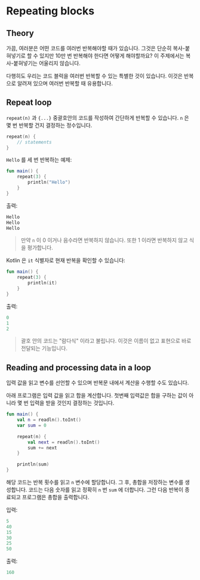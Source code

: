 # Repeating blocks

## Theory

가끔, 여러분은 어떤 코드를 여러번 반복해야할 때가 있습니다. 그것은 단순히 복사-붙혀넣기로 할 수 있지만 10만 번 반복해야 한다면 어떻게 해야할까요? 이 주제에서는 복사-붙혀넣기는 어울리지 않습니다.

다행히도 우리는 코드 블럭을 여러번 반복할 수 있는 특별한 것이 있습니다. 이것은 반복으로 알려져 있으며 여러번 반복할 때 유용합니다.

## Repeat loop

`repeat(n)` 과 `{...}` 중괄호안의 코드를 작성하여 간단하게 반복할 수 있습니다. `n` 은 몇 번 반복할 건지 결정하는 정수입니다.

```kotlin
repeat(n) {
    // statements
}
```

`Hello` 를 세 번 반복하는 예제:

```kotlin
fun main() {
    repeat(3) {
        println("Hello")
    }
}
```

출력:

```kotlin
Hello
Hello
Hello
```

> 만약 `n` 이 0 이거나 음수라면 반복하지 않습니다. 또한 1 이라면 반복하지 않고 식을 평가합니다.

Kotlin 은 `it` 식별자로 현재 반복을 확인할 수 있습니다:

```kotlin
fun main() {
    repeat(3) {
        println(it)
    }
}
```

출력:

```kotlin
0
1
2
```

> 괄호 안의 코드는 "람다식" 이라고 불립니다. 이것은 이름이 없고 표현으로 바로 전달되는 기능입니다.



## Reading and processing data in a loop

입력 값을 읽고 변수를 선언할 수 있으며 반복문 내에서 계산을 수행할 수도 있습니다.

아래 프로그램은 입력 값을 읽고 합을 계산합니다. 첫번째 입력값은 합을 구하는 값이 아니라 몇 번 입력을 받을 것인지 결정하는 것입니다.

```kotlin
fun main() {    
    val n = readln().toInt()
    var sum = 0
    
    repeat(n) {
        val next = readln().toInt()
        sum += next
    }
    
    println(sum)
}
```

해당 코드는 반복 횟수를 읽고 `n` 변수에 할당합니다. 그 후, 총합을 저장하는 변수를 생성합니다. 코드는 다음 숫자를 읽고 정확히 `n` 번 `sum` 에 더합니다. 그런 다음 반복이 종료되고 프로그램은 총합을 출력합니다.

입력:

```kotlin
5
40
15
30
25
50
```

출력:

```kotlin
160
```

